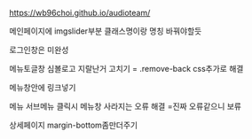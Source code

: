 https://wb96choi.github.io/audioteam/




메인페이지에 imgslider부분 클래스명이랑 명칭 바꿔야할듯

로그인창은 미완성

메뉴토글창 심볼로고 지랄난거 고치기
= .remove-back css추가로 해결

메뉴창안에 링크넣기

메뉴 서브메뉴 클릭시 메뉴창 사라지는 오류 해결
=진짜 오류같으니 보류

상세페이지 margin-bottom좀만더주기
